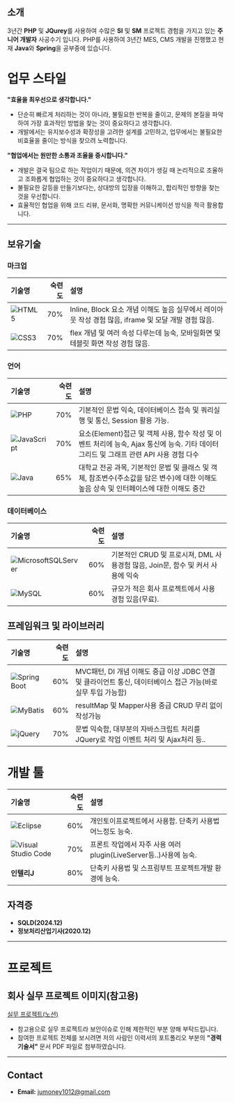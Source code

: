 ## 소개

3년간 **PHP** 및 **JQurey**를 사용하여 수많은 **SI** 및 **SM** 프로젝트 경험을 가지고 있는 **주니어 개발자** 사공수기 입니다. 
PHP를 사용하여 3년간 MES, CMS 개발을 진행했고 현재 **Java**와 **Spring**을 공부중에 있습니다.

# 업무 스타일

**"효율을 최우선으로 생각합니다."**
- 단순히 빠르게 처리하는 것이 아니라, 불필요한 반복을 줄이고, 문제의 본질을 파악하여 가장 효과적인 방법을 찾는 것이 중요하다고 생각합니다.
- 개발에서는 유지보수성과 확장성을 고려한 설계를 고민하고, 업무에서는 불필요한 비효율을 줄이는 방식을 찾으려 노력합니다.

**"협업에서는 원만한 소통과 조율을 중시합니다."**
- 개발은 결국 팀으로 하는 작업이기 때문에, 의견 차이가 생길 때 논리적으로 조율하고 조화롭게 협업하는 것이 중요하다고 생각합니다.
- 불필요한 갈등을 만들기보다는, 상대방의 입장을 이해하고, 합리적인 방향을 찾는 것을 우선합니다.
- 효율적인 협업을 위해 코드 리뷰, 문서화, 명확한 커뮤니케이션 방식을 적극 활용합니다.

---

## 보유기술

### 마크업

|기술명|숙련도|설명|
|:---|---:|:---|
|![HTML5](https://img.shields.io/badge/html5-%23E34F26.svg?style=for-the-badge&logo=html5&logoColor=white)|70%|Inline, Block 요소 개념 이해도 높음 실무에서 레이아웃 작성 경험 많음, iframe 및 모달 개발 경험 많음.|
|![CSS3](https://img.shields.io/badge/css3-%231572B6.svg?style=for-the-badge&logo=css3&logoColor=white)|70%|flex 개념 및 여러 속성 다루는데 능숙, 모바일화면 및 테블릿 화면 작성 경험 많음.|

### 언어

|기술명|숙련도|설명|
|:---|---:|:---|
|![PHP](https://img.shields.io/badge/PHP-777BB4?style=flat-square&logo=php&logoColor=white)|70%|기본적인 문법 익숙, 데이터베이스 접속 및 쿼리실행 및 통신, Session 활용 가능.|
|![JavaScript](https://img.shields.io/badge/JavaScript-F7DF1E?style=flat-square&logo=javascript&logoColor=black)|70%|요소(Element)접근 및 객체 사용, 함수 작성 및 이벤트 처리에 능숙, Ajax 통신에 능숙. 기타 데이터그리드 및 그래프 관련 API 사용 경험 다수|
|![Java](https://img.shields.io/badge/Java-007396?style=flat-square&logo=java&logoColor=white)|65%|대학교 전공 과목, 기본적인 문법 및 클래스 및 객체, 참조변수(주소값을 담은 변수)에 대한 이해도 높음 상속 및 인터페이스에 대한 이해도 중간|

### 데이터베이스
|기술명|숙련도|설명|
|:---|---:|:---|
|![MicrosoftSQLServer](https://img.shields.io/badge/Microsoft%20SQL%20Server-CC2927?style=for-the-badge&logo=microsoft%20sql%20server&logoColor=white)|60%|기본적인 CRUD 및 프로시져, DML 사용경험 많음, Join문, 함수 및 커서 사용에 익숙|
|![MySQL](https://img.shields.io/badge/mysql-4479A1.svg?style=for-the-badge&logo=mysql&logoColor=white)|60%|규모가 적은 회사 프로젝트에서 사용 경험 있음(무료).|

## 프레임워크 및 라이브러리

|기술명|숙련도|설명|
|:---|---:|:---|
|![Spring Boot](https://img.shields.io/badge/Spring%20Boot-6DB33F?style=flat-square&logo=springboot&logoColor=white)|60%|MVC패턴, DI 개념 이해도 중급 이상 JDBC 연결 및 클라이언트 통신, 데이터베이스 접근 가능(바로 실무 투입 가능함)|
|![MyBatis](https://img.shields.io/badge/MyBatis-000000?style=flat-square&logo=mybatis&logoColor=white)|60%|resultMap 및 Mapper사용 중급 CRUD 무리 없이 작성가능|
|![jQuery](https://img.shields.io/badge/jQuery-0769AD?style=flat-square&logo=jquery&logoColor=white)|70%|문법 익숙함, 대부분의 자바스크립트 처리를 JQuery로 작업 이벤트 처리 및 Ajax처리 등..|


# 개발 툴

|기술명|숙련도|설명|
|:---|---:|:---|
|![Eclipse](https://img.shields.io/badge/Eclipse-FE7A16.svg?style=for-the-badge&logo=Eclipse&logoColor=white)|60%|개인토이프로젝트에서 사용함. 단축키 사용법 어느정도 능숙.|
|![Visual Studio Code](https://img.shields.io/badge/Visual%20Studio%20Code-0078d7.svg?style=for-the-badge&logo=visual-studio-code&logoColor=white)|70%|프론트 작업에서 자주 사용 여러 plugin(LiveServer등..)사용에 능숙.|
|**인텔리J**|80%|단축키 사용법 및 스프링부트 프로젝트개발 환경에 능숙.|


## 자격증
- **SQLD(2024.12)**  
- **정보처리산업기사(2020.12)**  
---

# **프로젝트**

## 회사 실무 프로젝트 이미지(참고용)
[실무 프로젝트(노션)](https://seed-hickory-06d.notion.site/19cedc5262e0809d98f8d9dd03f7c0fd?v=19cedc5262e080e098f3000cbff11f63)
- 참고용으로 실무 프로젝트라 보안이슈로 인해 제한적인 부분 양해 부탁드립니다.<br>
- 참여한 프로젝트 전체를 보시려면 저의 사람인 이력서의 포트폴리오 부분의 **"경력기술서"** 문서 PDF 파일로 첨부하였습니다.

---

## **Contact**
- **Email:** jumoney1012@gmail.com  

